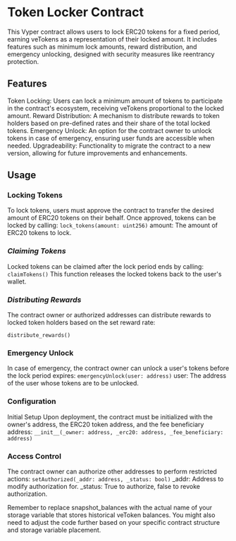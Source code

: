 # **Token Locker Contract**

This Vyper contract allows users to lock ERC20 tokens for a fixed period, earning veTokens as a representation of their locked amount. It includes features such as minimum lock amounts, reward distribution, and emergency unlocking, designed with security measures like reentrancy protection.

## **Features**

Token Locking: Users can lock a minimum amount of tokens to participate in the contract's ecosystem, receiving veTokens proportional to the locked amount.
Reward Distribution: A mechanism to distribute rewards to token holders based on pre-defined rates and their share of the total locked tokens.
Emergency Unlock: An option for the contract owner to unlock tokens in case of emergency, ensuring user funds are accessible when needed.
Upgradeability: Functionality to migrate the contract to a new version, allowing for future improvements and enhancements.

## **Usage**

### **Locking Tokens**

To lock tokens, users must approve the contract to transfer the desired amount of ERC20 tokens on their behalf. Once approved, tokens can be locked by calling:
```lock_tokens(amount: uint256)```
amount: The amount of ERC20 tokens to lock.

### *Claiming Tokens*

Locked tokens can be claimed after the lock period ends by calling:
```claimTokens()```
This function releases the locked tokens back to the user's wallet.

### *Distributing Rewards*

The contract owner or authorized addresses can distribute rewards to locked token holders based on the set reward rate:

```distribute_rewards()```

### **Emergency Unlock**

In case of emergency, the contract owner can unlock a user's tokens before the lock period expires:
```emergencyUnlock(user: address)```
user: The address of the user whose tokens are to be unlocked.

### **Configuration**

Initial Setup
Upon deployment, the contract must be initialized with the owner's address, the ERC20 token address, and the fee beneficiary address:
```__init__(_owner: address, _erc20: address, _fee_beneficiary: address)```

### **Access Control**

The contract owner can authorize other addresses to perform restricted actions:
```setAuthorized(_addr: address, _status: bool)```
_addr: Address to modify authorization for.
_status: True to authorize, false to revoke authorization.

Remember to replace snapshot_balances with the actual name of your storage variable that stores historical veToken balances. You might also need to adjust the code further based on your specific contract structure and storage variable placement.
